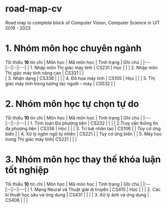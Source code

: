 # road-map-cv
Road map to complete block of Computer Vision, Computer Science in UIT 2019 - 2023
# 1. Nhóm môn học chuyên ngành
Tối thiểu **16** tín chỉ
|  Môn học | Mã môn học  | Tình trạng  | Ghi chú |
|---|:-:|:-:|---|
| 1. Nhập môn Thị giác máy tính  | CS231  | Học  |   |
| 2. Nhập môn Thị giác máy tính nâng cao | CS331  |   |   
| 3. Nhận dạng  | CS338  |   |   |
| 4. Đồ họa máy tính  | CS105  |  Học |   |
| 5. Thị giác máy tính trong tương tác người – máy  | CS532  |   |
# 2. Nhóm môn học tự chọn tự do
Tối thiểu **10** tín chỉ
|  Môn học | Mã môn học  | Tình trạng  | Ghi chú |
|---|:-:|:-:|---|
| 1. Tính toán Đa phương tiện  | CS232  |   |   |
| 2.Truy vấn thông tin đa phương tiện | CS336  |  Học |   |
| 3. Trí tuệ nhân tạo | CS106  |   | Tùy cơ ứng biến  |
| 4. Xử lý ngôn ngữ tự nhiên | CS221  |   |  Tùy cơ ứng biến |
| 5. Máy học trong Thị giác máy tính| CS221  |   |   |
# 3. Nhóm môn học thay thế khóa luận tốt nghiệp
Tối thiểu **10** tín chỉ
|  Môn học | Mã môn học  | Tình trạng  | Ghi chú |
|---|:-:|:-:|---|
| 1. Mạng Neural và Thuật giải di truyền  | CS410  |  Học |   |
| 2. Các kĩ thuật học sâu và ứng dụng | CS431  |   |   |
| 3. Xử lý ảnh và ứng dụng  | CS406  |   |   |

